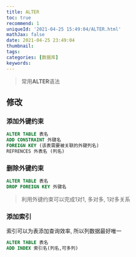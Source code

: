 ```yaml
---
title: ALTER
toc: true
recommend: 1
uniqueId: '2021-04-25 15:49:04/ALTER.html'
mathJax: false
date: 2021-04-25 23:49:04
thumbnail:
tags:
categories: [数据库]
keywords:
---
```

>  常用**ALTER**语法

<!-- more -->

## 修改

### 添加外键约束

```sql
ALTER TABLE 表名
ADD CONSTRAINT 外键名
FOREIGN KEY (该表需要被关联的外键列名)
REFRENCES 外表名 (列名)
```

### 删除外键约束

```sql
ALTER TABLE 表名
DROP FOREIGN KEY 外键名
```

> 利用外键约束可以完成1对1, 多对多, 1对多关系

### 添加索引

索引可以为表添加查询效率, 所以列数据最好唯一

```sql
ALTER TABLE 表名
ADD INDEX 索引名(列名,可多列)
```